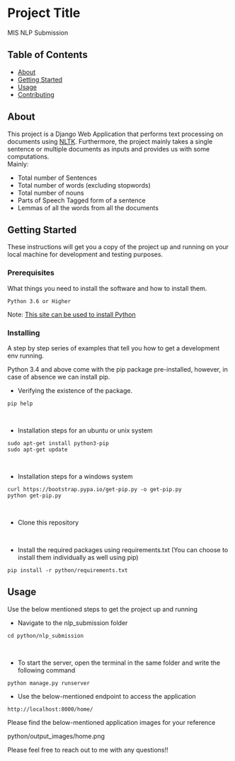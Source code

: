 # Project Title
MIS NLP Submission
## Table of Contents

- [About](#about)
- [Getting Started](#getting_started)
- [Usage](#usage)
- [Contributing](../CONTRIBUTING.md)

## About <a name = "about"></a>

This project is a Django Web Application that performs text processing on documents using <a href="https://www.nltk.org/book/">NLTK</a>. Furthermore, the project mainly takes a single sentence or multiple documents as inputs and provides us with some computations. <br>
Mainly:
- Total number of Sentences
- Total number of words (excluding stopwords)
- Total number of nouns
- Parts of Speech Tagged form of a sentence
- Lemmas of all the words from all the documents

## Getting Started <a name = "getting_started"></a>

These instructions will get you a copy of the project up and running on your local machine for development and testing purposes. 
<!-- See [deployment](#deployment) for notes on how to deploy the project on a live system. -->

### Prerequisites

What things you need to install the software and how to install them.

```
Python 3.6 or Higher
```
Note: <a href="https://www.python.org/downloads/"> This site can be used to install Python</a> 

### Installing

A step by step series of examples that tell you how to get a development env running.
<br>

Python 3.4 and above come with the pip package pre-installed, however, in case of absence we can install pip.
<br>
- Verifying the existence of the package.
```
pip help 
```
<br>

- Installation steps for an ubuntu or unix system
```
sudo apt-get install python3-pip
sudo apt-get update
```
<br>

- Installation steps for a windows system
```
curl https://bootstrap.pypa.io/get-pip.py -o get-pip.py
python get-pip.py
```
<br>

- Clone this repository
<br>

- Install the required packages using requirements.txt (You can choose to install them individually as well using pip)
```
pip install -r python/requirements.txt
```

## Usage <a name = "usage"></a>

Use the below mentioned steps to get the project up and running

- Navigate to the nlp_submission folder
```
cd python/nlp_submission
```
<br>

- To start the server, open the terminal in the same folder and write the following command
```
python manage.py runserver
```

- Use the below-mentioned endpoint to access the application
```
http://localhost:8000/home/
```

Please find the below-mentioned application images for your reference

<!-- <img src="output_images/home.png" raw="True"> -->
python/output_images/home.png
<br>
<!-- <img src="output_images/output.png"> -->


Please feel free to reach out to me with any questions!!

